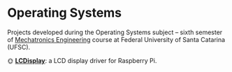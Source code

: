 # Operating Systems

Projects developed during the Operating Systems subject – sixth semester of 
[Mechatronics Engineering](https://mecatronica.ufsc.br) course at Federal University 
of Santa Catarina (UFSC).

:sun_with_face: **[LCDisplay](https://github.com/jesuinovieira/os/tree/master/LCDisplay)**: a LCD display driver for Raspberry Pi.
